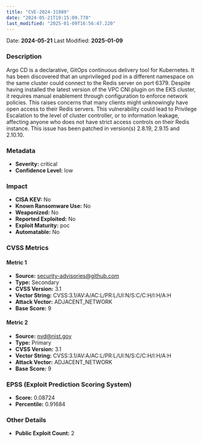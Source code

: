 ```yaml
---
title: "CVE-2024-31989"
date: "2024-05-21T19:15:09.770"
last_modified: "2025-01-09T16:56:47.220"
---
```




Date: **2024-05-21** Last Modified: **2025-01-09**

### Description  
Argo CD is a declarative, GitOps continuous delivery tool for Kubernetes. It has been discovered that an unprivileged pod in a different namespace on the same cluster could connect to the Redis server on port 6379. Despite having installed the latest version of the VPC CNI plugin on the EKS cluster, it requires manual enablement through configuration to enforce network policies. This raises concerns that many clients might unknowingly have open access to their Redis servers. This vulnerability could lead to Privilege Escalation to the level of cluster controller, or to information leakage, affecting anyone who does not have strict access controls on their Redis instance. This issue has been patched in version(s) 2.8.19, 2.9.15 and 2.10.10.

### Metadata  
- **Severity:** critical
- **Confidence Level:** low

### Impact  
- **CISA KEV:** No
- **Known Ransomware Use:** No
- **Weaponized:** No
- **Reported Exploited:** No
- **Exploit Maturity:** poc
- **Automatable:** No

### CVSS Metrics  

#### Metric 1
- **Source:** security-advisories@github.com
- **Type:** Secondary
- **CVSS Version:** 3.1
- **Vector String:** CVSS:3.1/AV:A/AC:L/PR:L/UI:N/S:C/C:H/I:H/A:H
- **Attack Vector:** ADJACENT_NETWORK
- **Base Score:** 9

#### Metric 2
- **Source:** nvd@nist.gov
- **Type:** Primary
- **CVSS Version:** 3.1
- **Vector String:** CVSS:3.1/AV:A/AC:L/PR:L/UI:N/S:C/C:H/I:H/A:H
- **Attack Vector:** ADJACENT_NETWORK
- **Base Score:** 9


### EPSS (Exploit Prediction Scoring System)  
- **Score:** 0.08724
- **Percentile:** 0.91684

### Other Details  
- **Public Exploit Count:** 2
